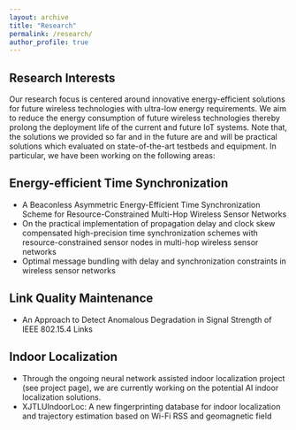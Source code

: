 ```yaml
---
layout: archive
title: "Research"
permalink: /research/
author_profile: true
---
```


## Research Interests

Our research focus is centered around innovative energy-efficient solutions for future wireless technologies with ultra-low energy requirements. We aim to reduce the energy consumption of future wireless technologies thereby prolong the deployment life of the current and future IoT systems. Note that, the solutions we provided so far and in the future are and will be practical solutions which evaluated on state-of-the-art testbeds and equipment. In particular, we have been working on the following areas:

## Energy-efficient Time Synchronization
* A Beaconless Asymmetric Energy-Efficient Time Synchronization Scheme for Resource-Constrained Multi-Hop Wireless Sensor Networks
* On the practical implementation of propagation delay and clock skew compensated high-precision time synchronization schemes with resource-constrained sensor nodes in multi-hop wireless sensor networks
* Optimal message bundling with delay and synchronization constraints in wireless sensor networks

## Link Quality Maintenance
* An Approach to Detect Anomalous Degradation in Signal Strength of IEEE 802.15.4 Links

## Indoor Localization
* Through the ongoing neural network assisted indoor localization project (see project page), we are currently working on the potential AI indoor localization solutions.
* XJTLUIndoorLoc: A new fingerprinting database for indoor localization and trajectory estimation based on Wi-Fi RSS and geomagnetic field